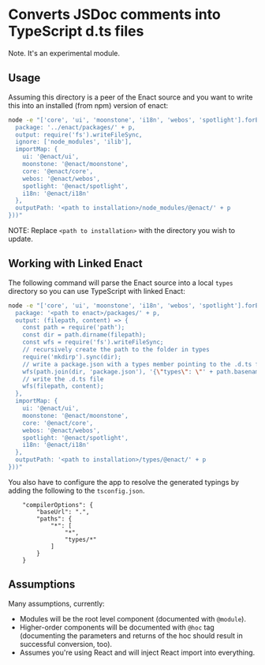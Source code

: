 # Converts JSDoc comments into TypeScript d.ts files

Note. It's an experimental module.

## Usage

Assuming this directory is a peer of the Enact source and you want to write this into an installed (from npm) version of enact:

```bash
node -e "['core', 'ui', 'moonstone', 'i18n', 'webos', 'spotlight'].forEach(p => require('.')({
  package: '../enact/packages/' + p,
  output: require('fs').writeFileSync,
  ignore: ['node_modules', 'ilib'],
  importMap: {
    ui: '@enact/ui',
    moonstone: '@enact/moonstone',
    core: '@enact/core',
    webos: '@enact/webos',
    spotlight: '@enact/spotlight',
    i18n: '@enact/i18n'
  },
  outputPath: '<path to installation>/node_modules/@enact/' + p
}))"
```
NOTE: Replace `<path to installation>` with the directory you wish to update.

## Working with Linked Enact

The following command will parse the Enact source into a local `types` directory so you can use TypeScript with linked Enact:
```bash
node -e "['core', 'ui', 'moonstone', 'i18n', 'webos', 'spotlight'].forEach(p => require('.')({
  package: '<path to enact>/packages/' + p,
  output: (filepath, content) => {
    const path = require('path');
    const dir = path.dirname(filepath);
    const wfs = require('fs').writeFileSync;
    // recursively create the path to the folder in types
    require('mkdirp').sync(dir);
    // write a package.json with a types member pointing to the .d.ts file
    wfs(path.join(dir, 'package.json'), '{\"types\": \"' + path.basename(filepath) + '\"}');
    // write the .d.ts file
    wfs(filepath, content);
  },
  importMap: {
    ui: '@enact/ui',
    moonstone: '@enact/moonstone',
    core: '@enact/core',
    webos: '@enact/webos',
    spotlight: '@enact/spotlight',
    i18n: '@enact/i18n'
  },
  outputPath: '<path to installation>/types/@enact/' + p
}))"
```

You also have to configure the app to resolve the generated typings by adding the following to the `tsconfig.json`.

```
    "compilerOptions": {
        "baseUrl": ".",
        "paths": {
            "*": [
                "*",
                "types/*"
            ]
        }
    }
```

## Assumptions

Many assumptions, currently:

* Modules will be the root level component (documented with `@module`).
* Higher-order components will be documented with `@hoc` tag (documenting the parameters and returns of the hoc should result in successful conversion, too).
* Assumes you're using React and will inject React import into everything.

